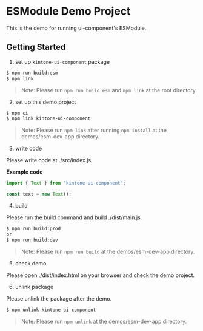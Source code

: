 # ESModule Demo Project
This is the demo for running ui-component's ESModule.

## Getting Started
1. set up `kintone-ui-component` package
```bash
$ npm run build:esm
$ npm link
```
> Note: Please run `npm run build:esm` and `npm link` at the root directory.

2. set up this demo project
```bash
$ npm ci
$ npm link kintone-ui-component
```
> Note: Please run `npm link` after running `npm install` at the demos/esm-dev-app directory.

3. write code

Please write code at ./src/index.js.

**Example code**
```javascript
import { Text } from "kintone-ui-component";

const text = new Text();
```

4. build

Please run the build command and build ./dist/main.js.
```bash
$ npm run build:prod
or
$ npm run build:dev
```
> Note: Please run `npm run build` at the demos/esm-dev-app directory.

5. check demo

Please open ./dist/index.html on your browser and check the demo project.

6. unlink package

Please unlink the package after the demo.
```bash
$ npm unlink kintone-ui-component
```
> Note: Please run `npm unlink` at the demos/esm-dev-app directory.